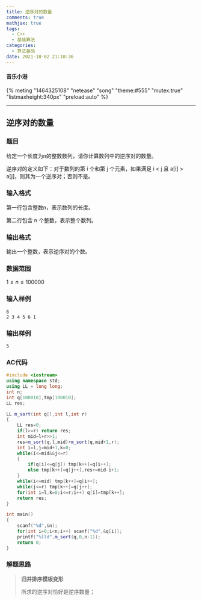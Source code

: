 ```yaml
---
title: 逆序对的数量
comments: true
mathjax: true
tags:
  - C++
  - 基础算法
categories:
  - 算法基础
date: 2021-10-02 21:10:36
---
```

#### 音乐小港
{% meting "1464325108" "netease" "song" "theme:#555" "mutex:true" "listmaxheight:340px" "preload:auto" %}

---
## 逆序对的数量

### 题目

给定一个长度为n的整数数列，请你计算数列中的逆序对的数量。

逆序对的定义如下：对于数列的第 i 个和第 j 个元素，如果满足 i < j 且 a[i] > a[j]，则其为一个逆序对；否则不是。

### 输入格式

第一行包含整数n，表示数列的长度。

第二行包含 n 个整数，表示整个数列。

### 输出格式

输出一个整数，表示逆序对的个数。

### 数据范围

$1≤n≤100000$

### 输入样例

```
6
2 3 4 5 6 1
```

### 输出样例

```
5
```

### AC代码

```c++
#include <iostream>
using namespace std;
using LL = long long;
int n;
int q[100010],tmp[100010];
LL res;

LL m_sort(int q[],int l,int r)
{
    LL res=0;
    if(l>=r) return res;
    int mid=l+r>>1;
    res=m_sort(q,l,mid)+m_sort(q,mid+1,r);
    int i=l,j=mid+1,k=0;
    while(i<=mid&&j<=r)
    {
        if(q[i]<=q[j]) tmp[k++]=q[i++];
        else tmp[k++]=q[j++],res+=mid-i+1;
    }
    while(i<=mid) tmp[k++]=q[i++];
    while(j<=r) tmp[k++]=q[j++];
    for(int i=l,k=0;i<=r;i++) q[i]=tmp[k++];
    return res;
}

int main()
{
    scanf("%d",&n);
    for(int i=0;i<n;i++) scanf("%d",&q[i]);
    printf("%lld",m_sort(q,0,n-1));
    return 0;
}

```

### 解题思路

>**归并排序模板变形**
>
>所求的逆序对恰好是逆序数量；